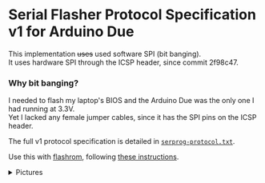 # Serial Flasher Protocol Specification v1 for Arduino Due
This implementation ~~uses~~ used software SPI (bit banging).  
It uses hardware SPI through the ICSP header, since commit 2f98c47.

### Why bit banging?
I needed to flash my laptop's BIOS and the Arduino Due was the only one I had running at 3.3V.  
Yet I lacked any female jumper cables, since it has the SPI pins on the ICSP header.

The full v1 protocol specification is detailed in [`serprog-protocol.txt`](serprog-protocol.txt).

Use this with [flashrom](https://www.flashrom.org/Downloads), following [these instructions](https://www.flashrom.org/Serprog/Arduino_flasher#Running_flashrom).

<details>
  <summary>Pictures</summary>
  <img width="50%" src="overview.jpg">
  <img width="50%" src="clip.jpg">
</details>
